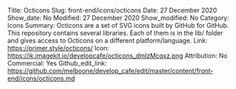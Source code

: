 Title: Octicons
Slug: front-end/icons/octicons
Date: 27 December 2020
Show_date: No
Modified: 27 December 2020
Show_modified: No
Category: Icons
Summary: Octicons are a set of SVG icons built by GitHub for GitHub. This repository contains several libraries. Each of them is in the lib/ folder and gives access to Octicons on a different platform/language.
Link: https://primer.style/octicons/
Icon: https://ik.imagekit.io/developcafe/octicons_dmIzMcqxz.png
Attribution: No
Commercial: Yes
Github_edit_link: https://github.com/melboone/develop_cafe/edit/master/content/front-end/icons/octicons.md
